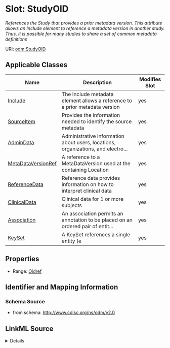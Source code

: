 # Slot: StudyOID


_References the Study that provides a prior metadata version. This attribute allows an Include element to reference a metadata version in another study. Thus, it is possible for many studies to share a set of common metadata definitions_



URI: [odm:StudyOID](http://www.cdisc.org/ns/odm/v2.0/StudyOID)



<!-- no inheritance hierarchy -->




## Applicable Classes

| Name | Description | Modifies Slot |
| --- | --- | --- |
[Include](Include.md) | The Include metadata element allows a reference to a prior metadata version |  yes  |
[SourceItem](SourceItem.md) | Provides the information needed to identify the source metadata |  yes  |
[AdminData](AdminData.md) | Administrative information about users, locations, organizations, and electro... |  yes  |
[MetaDataVersionRef](MetaDataVersionRef.md) | A reference to a MetaDataVersion used at the containing Location |  yes  |
[ReferenceData](ReferenceData.md) | Reference data provides information on how to interpret clinical data |  yes  |
[ClinicalData](ClinicalData.md) | Clinical data for 1 or more subjects |  yes  |
[Association](Association.md) | An association permits an annotation to be placed on an ordered pair of entit... |  yes  |
[KeySet](KeySet.md) | A KeySet references a single entity (e |  yes  |







## Properties

* Range: [Oidref](Oidref.md)





## Identifier and Mapping Information







### Schema Source


* from schema: http://www.cdisc.org/ns/odm/v2.0




## LinkML Source

<details>
```yaml
name: StudyOID
description: References the Study that provides a prior metadata version. This attribute
  allows an Include element to reference a metadata version in another study. Thus,
  it is possible for many studies to share a set of common metadata definitions
from_schema: http://www.cdisc.org/ns/odm/v2.0
rank: 1000
alias: StudyOID
domain_of:
- Include
- SourceItem
- AdminData
- MetaDataVersionRef
- ReferenceData
- ClinicalData
- Association
- KeySet
range: oidref

```
</details>